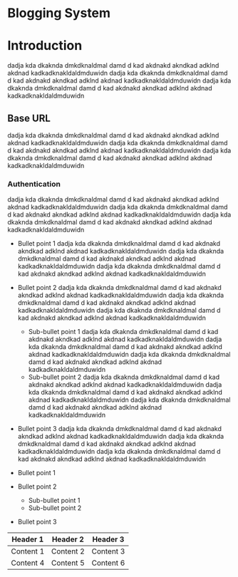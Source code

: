 # Blogging System


# Introduction
dadja kda  dkaknda dmkdknaldmal damd d kad akdnakd akndkad  adklnd akdnad  kadkadknakldaldmduwidn
dadja kda  dkaknda dmkdknaldmal damd d kad akdnakd akndkad  adklnd akdnad  kadkadknakldaldmduwidn 
dadja kda  dkaknda dmkdknaldmal damd d kad akdnakd akndkad  adklnd akdnad  kadkadknakldaldmduwidn 

## Base URL
dadja kda  dkaknda dmkdknaldmal damd d kad akdnakd akndkad  adklnd akdnad  kadkadknakldaldmduwidn
dadja kda  dkaknda dmkdknaldmal damd d kad akdnakd akndkad  adklnd akdnad  kadkadknakldaldmduwidn 
dadja kda  dkaknda dmkdknaldmal damd d kad akdnakd akndkad  adklnd akdnad  kadkadknakldaldmduwidn 

### Authentication
dadja kda  dkaknda dmkdknaldmal damd d kad akdnakd akndkad  adklnd akdnad  kadkadknakldaldmduwidn
dadja kda  dkaknda dmkdknaldmal damd d kad akdnakd akndkad  adklnd akdnad  kadkadknakldaldmduwidn 
dadja kda  dkaknda dmkdknaldmal damd d kad akdnakd akndkad  adklnd akdnad  kadkadknakldaldmduwidn 



* Bullet point 1
dadja kda  dkaknda dmkdknaldmal damd d kad akdnakd akndkad  adklnd akdnad  kadkadknakldaldmduwidn
dadja kda  dkaknda dmkdknaldmal damd d kad akdnakd akndkad  adklnd akdnad  kadkadknakldaldmduwidn 
dadja kda  dkaknda dmkdknaldmal damd d kad akdnakd akndkad  adklnd akdnad  kadkadknakldaldmduwidn 
* Bullet point 2
dadja kda  dkaknda dmkdknaldmal damd d kad akdnakd akndkad  adklnd akdnad  kadkadknakldaldmduwidn
dadja kda  dkaknda dmkdknaldmal damd d kad akdnakd akndkad  adklnd akdnad  kadkadknakldaldmduwidn 
dadja kda  dkaknda dmkdknaldmal damd d kad akdnakd akndkad  adklnd akdnad  kadkadknakldaldmduwidn 
  * Sub-bullet point 1
    dadja kda  dkaknda dmkdknaldmal damd d kad akdnakd akndkad  adklnd akdnad  kadkadknakldaldmduwidn
    dadja kda  dkaknda dmkdknaldmal damd d kad akdnakd akndkad  adklnd akdnad  kadkadknakldaldmduwidn 
    dadja kda  dkaknda dmkdknaldmal damd d kad akdnakd akndkad  adklnd akdnad  kadkadknakldaldmduwidn 
  * Sub-bullet point 2
    dadja kda  dkaknda dmkdknaldmal damd d kad akdnakd akndkad  adklnd akdnad  kadkadknakldaldmduwidn
    dadja kda  dkaknda dmkdknaldmal damd d kad akdnakd akndkad  adklnd akdnad  kadkadknakldaldmduwidn 
    dadja kda  dkaknda dmkdknaldmal damd d kad akdnakd akndkad  adklnd akdnad  kadkadknakldaldmduwidn 
* Bullet point 3
    dadja kda  dkaknda dmkdknaldmal damd d kad akdnakd akndkad  adklnd akdnad  kadkadknakldaldmduwidn
    dadja kda  dkaknda dmkdknaldmal damd d kad akdnakd akndkad  adklnd akdnad  kadkadknakldaldmduwidn 
    dadja kda  dkaknda dmkdknaldmal damd d kad akdnakd akndkad  adklnd akdnad  kadkadknakldaldmduwidn 

* Bullet point 1
* Bullet point 2
  * Sub-bullet point 1
  * Sub-bullet point 2
* Bullet point 3


| Header 1 | Header 2 | Header 3 |
|----------|----------|----------|
| Content 1| Content 2| Content 3|
| Content 4| Content 5| Content 6|